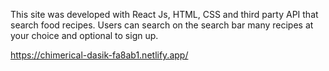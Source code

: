This site was developed with React Js, HTML, CSS and third party API that search food recipes. Users can search on the search bar many recipes at your choice and optional to sign up.

https://chimerical-dasik-fa8ab1.netlify.app/
